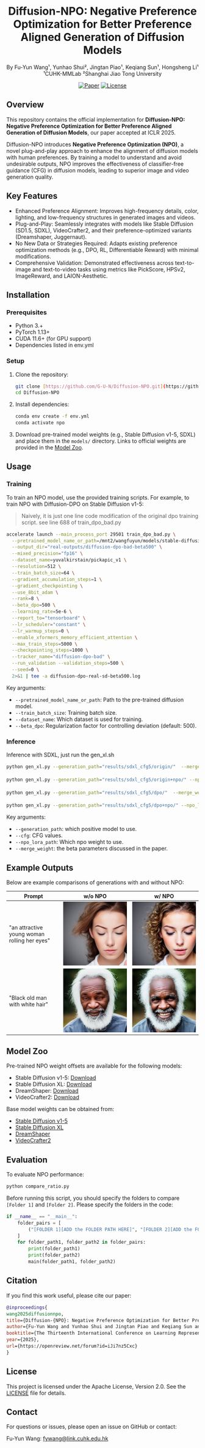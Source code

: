 <div align="center">

# Diffusion-NPO: Negative Preference Optimization for Better Preference Aligned Generation of Diffusion Models


By Fu-Yun Wang¹, Yunhao Shui², Jingtan Piao¹, Keqiang Sun¹, Hongsheng Li¹
<br>
¹CUHK-MMLab ²Shanghai Jiao Tong University


[![Paper](https://img.shields.io/badge/Paper-ICLR%202025-blue)](https://arxiv.org/abs/XXXX.XXXXX) [![License](https://img.shields.io/badge/license-Apache%202.0-blue?style=flat-square)](LICENSE)

</div>

## Overview

This repository contains the official implementation for **Diffusion-NPO: Negative Preference Optimization for Better Preference Aligned Generation of Diffusion Models**, our paper accepted at ICLR 2025.

Diffusion-NPO introduces **Negative Preference Optimization (NPO)**, a novel plug-and-play approach to enhance the alignment of diffusion models with human preferences. By training a model to understand and avoid undesirable outputs, NPO improves the effectiveness of classifier-free guidance (CFG) in diffusion models, leading to superior image and video generation quality.

## Key Features

* Enhanced Preference Alignment: Improves high-frequency details, color, lighting, and low-frequency structures in generated images and videos.
* Plug-and-Play: Seamlessly integrates with models like Stable Diffusion (SD1.5, SDXL), VideoCrafter2, and their preference-optimized variants (Dreamshaper, Juggernaut).
* No New Data or Strategies Required: Adapts existing preference optimization methods (e.g., DPO, RL, Differentiable Reward) with minimal modifications.
* Comprehensive Validation: Demonstrated effectiveness across text-to-image and text-to-video tasks using metrics like PickScore, HPSv2, ImageReward, and LAION-Aesthetic.

## Installation

### Prerequisites

* Python 3.+
* PyTorch 1.13+
* CUDA 11.6+ (for GPU support)
* Dependencies listed in env.yml

### Setup

1.  Clone the repository:
    ```bash
    git clone [https://github.com/G-U-N/Diffusion-NPO.git](https://github.com/G-U-N/Diffusion-NPO.git)
    cd Diffusion-NPO
    ```
2.  Install dependencies:
    ```bash
    conda env create -f env.yml
    conda activate npo
    ```
3.  Download pre-trained model weights (e.g., Stable Diffusion v1-5, SDXL) and place them in the `models/` directory. Links to official weights are provided in the [Model Zoo](#model-zoo).

## Usage

### Training

To train an NPO model, use the provided training scripts. For example, to train NPO with Diffusion-DPO on Stable Diffusion v1-5:

> Naively, it is just one line code modification of the original dpo training script. see line 688 of train_dpo_bad.py

```bash
accelerate launch --main_process_port 29501 train_dpo_bad.py \
  --pretrained_model_name_or_path=/mnt2/wangfuyun/models/stable-diffusion-v1-5 \
  --output_dir="real-outputs/diffusion-dpo-bad-beta500" \
  --mixed_precision="fp16" \
  --dataset_name=yuvalkirstain/pickapic_v1 \
  --resolution=512 \
  --train_batch_size=64 \
  --gradient_accumulation_steps=1 \
  --gradient_checkpointing \
  --use_8bit_adam \
  --rank=8 \
  --beta_dpo=500 \
  --learning_rate=5e-6 \
  --report_to="tensorboard" \
  --lr_scheduler="constant" \
  --lr_warmup_steps=0 \
  --enable_xformers_memory_efficient_attention \
  --max_train_steps=5000 \
  --checkpointing_steps=1000 \
  --tracker_name="diffusion-dpo-bad" \
  --run_validation --validation_steps=500 \
  --seed=0 \
  2>&1 | tee -a diffusion-dpo-real-sd-beta500.log
````

Key arguments:

  * `--pretrained_model_name_or_path`: Path to the pre-trained diffusion model.
  * `--train_batch_size`: Training batch size.
  * `--dataset_name`: Which dataset is used for training.
  * `--beta_dpo`: Regularization factor for controlling deviation (default: 500).

### Inference

Inference with SDXL, just run the gen\_xl.sh

```bash
python gen_xl.py --generation_path="results/sdxl_cfg5/origin/"  --merge_weight=0.0  --cfg=5

python gen_xl.py --generation_path="results/sdxl_cfg5/origin+npo/" --npo_lora_path="weights/sdxl/sdxl_beta2k_2kiter.safetensors" --merge_weight=0.0  --cfg=5

python gen_xl.py --generation_path="results/sdxl_cfg5/dpo/"  --merge_weight=0.0  --cfg=5

python gen_xl.py --generation_path="results/sdxl_cfg5/dpo+npo/" --npo_lora_path="weights/sdxl/sdxl_beta2k_2kiter.safetensors" --merge_weight=0.0  --cfg=5
```

Key arguments:

  * `--generation_path`: which positive model to use.
  * `--cfg`: CFG values.
  * `--npo_lora_path`: Which npo weight to use.
  * `--merge_weight`: the beta parameters discussed in the paper.

## Example Outputs

Below are example comparisons of generations with and without NPO:


| Prompt | w/o NPO | w/ NPO |
|--------|---------|--------|
| "an attractive young woman rolling her eyes" | ![dpo](examples/dpo.png) | ![dpo](examples/dpo_npo.png) |
| "Black old man with white hair" | ![dpo](examples/sd15.png) | ![dpo](examples/sd15_npo.png) |

## Model Zoo

Pre-trained NPO weight offsets are available for the following models:
- Stable Diffusion v1-5: [Download](https://huggingface.co/G-U-N/diffusion-npo/sd15_npo)
- Stable Diffusion XL: [Download](https://huggingface.co/G-U-N/diffusion-npo/sdxl_npo)
- DreamShaper: [Download](https://huggingface.co/G-U-N/diffusion-npo/dreamshaper_npo)
- VideoCrafter2: [Download](https://huggingface.co/G-U-N/diffusion-npo/videocrafter2_npo)

Base model weights can be obtained from:
- [Stable Diffusion v1-5](https://huggingface.co/stabilityai/stable-diffusion-v1-5)
- [Stable Diffusion XL](https://huggingface.co/stabilityai/stable-diffusion-xl-base-1.0)
- [DreamShaper](https://huggingface.co/Lykon/DreamShaper)
- [VideoCrafter2](https://huggingface.co/VideoCrafter/VideoCrafter2)



## Evaluation

To evaluate NPO performance:

```bash
python compare_ratio.py
```

Before running this script, you should specify the folders to compare `[Folder 1]` and `[Folder 2]`. Please specify the folders in the code:

```python
if __name__ == "__main__":
    folder_pairs = [
        ("[FOLDER 1][ADD the FOLDER PATH HERE]", "[FOLDER 2][ADD the FOLDER PATH HERE]"),
    ]
    for folder_path1, folder_path2 in folder_pairs:
        print(folder_path1)
        print(folder_path2)
        main(folder_path1, folder_path2)
```

## Citation

If you find this work useful, please cite our paper:

```bibtex
@inproceedings{
wang2025diffusionnpo,
title={Diffusion-{NPO}: Negative Preference Optimization for Better Preference Aligned Generation of Diffusion Models},
author={Fu-Yun Wang and Yunhao Shui and Jingtan Piao and Keqiang Sun and Hongsheng Li},
booktitle={The Thirteenth International Conference on Learning Representations},
year={2025},
url={https://openreview.net/forum?id=iJi7nz5Cxc}
}
```

## License

This project is licensed under the Apache License, Version 2.0. See the [LICENSE]() file for details.

## Contact

For questions or issues, please open an issue on GitHub or contact:

Fu-Yun Wang: fywang@link.cuhk.edu.hk

